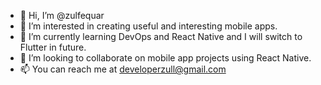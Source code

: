 - 👋 Hi, I’m @zulfequar
- 👀 I’m interested in creating useful and interesting mobile apps.
- 🌱 I’m currently learning DevOps and React Native and I will switch to Flutter in future.
- 💞️ I’m looking to collaborate on mobile app projects using React Native.
- 📫 You can reach me at developerzull@gmail.com

<!---
zulfequar/zulfequar is a ✨ special ✨ repository because its `README.md` (this file) appears on your GitHub profile.
You can click the Preview link to take a look at your changes.
--->

